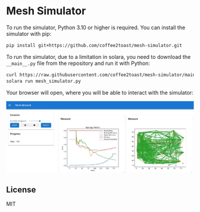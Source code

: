 # Mesh Simulator

To run the simulator, Python 3.10 or higher is required. You can install the simulator with pip:

```bash
pip install git+https://github.com/coffee2toast/mesh-simulator.git
```

To run the simulator, due to a limitation in solara, you need to download the `__main__.py` file from the repository and run it with Python:

```bash
curl https://raw.githubusercontent.com/coffee2toast/mesh-simulator/main/src/mesh_simulator/__main__.py -o mesh_simulator.py
solara run mesh_simulator.py
```

Your browser will open, where you will be able to interact with the simulator:

![Simulator Web View](preview.png)

## License

MIT
